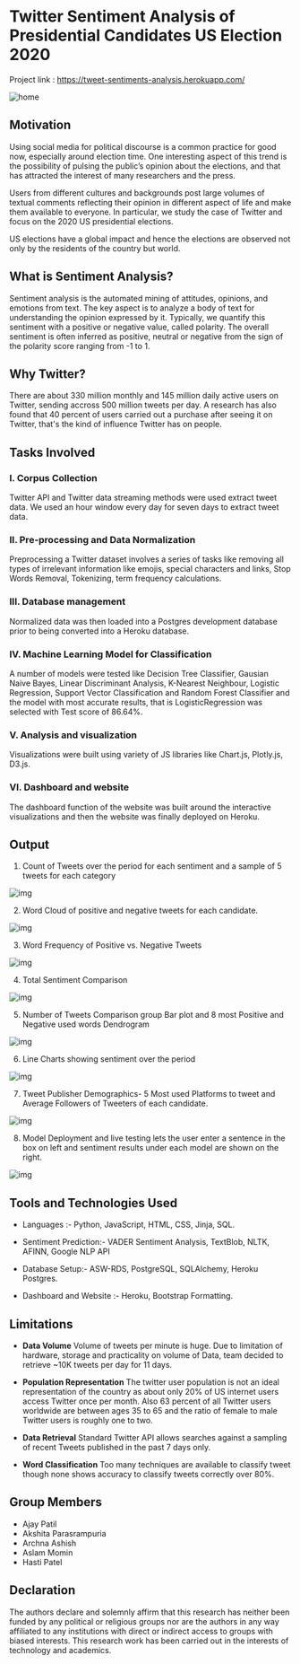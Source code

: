 # Twitter Sentiment Analysis of Presidential Candidates US Election 2020
Project link : https://tweet-sentiments-analysis.herokuapp.com/

![home](static/Images/home.png)

## Motivation
Using social media for political discourse is a common practice for good now, especially around election time. One interesting aspect of this trend is the possibility of pulsing the public’s opinion about the elections, and that has attracted the interest of many researchers and the press. 

Users from different cultures and backgrounds post large volumes of textual comments reflecting their opinion in different aspect of life and make them available to everyone. In particular, we study the case of Twitter and focus on the 2020 US presidential elections.

US elections have a global impact and hence the elections are observed not only by the residents of the country but world.

## What is Sentiment Analysis?
Sentiment analysis is the automated mining of attitudes, opinions, and emotions from text.
The key aspect is to analyze a body of text for understanding the opinion expressed by it. Typically, we quantify this sentiment with a positive or negative value, called polarity.
The overall sentiment is often inferred as positive, neutral or negative from the sign of the polarity score ranging from -1 to 1.

## Why Twitter?
There are about 330 million monthly and 145 million daily active users on Twitter, sending accross 500 million tweets per day. A research has also found that 40 percent of users carried out a purchase after seeing it on Twitter, that's the kind of influence Twitter has on people.

## Tasks Involved
### I. Corpus Collection
Twitter API and Twitter data streaming methods were used extract tweet data. We used an hour window every day for seven days to extract tweet data.

### II. Pre-processing and Data Normalization
Preprocessing a Twitter dataset involves a series of tasks like removing all types of irrelevant information like emojis, special characters and links, Stop Words Removal, Tokenizing, term frequency calculations.

### III. Database management
Normalized data was then loaded into a Postgres development database prior to being converted into a Heroku database.

### IV. Machine Learning Model for Classification
A number of models were tested like Decision Tree Classifier, Gausian Naive Bayes, Linear Discriminant Analysis, K-Nearest Neighbour, Logistic Regression, Support Vector Classification and Random Forest Classifier and the model with most accurate results, that is LogisticRegression was selected with Test score of 86.64%. 

### V. Analysis and visualization
Visualizations were built using variety of JS libraries like Chart.js, Plotly.js, D3.js.

### VI. Dashboard and website
The dashboard function of the website was built around the interactive visualizations and then the website was finally deployed on Heroku.

## Output

1. Count of Tweets over the period for each sentiment and a sample of 5 tweets for each category

![img](static/Images/2.png)

2. Word Cloud of positive and negative tweets for each candidate.

![img](static/Images/3.png)

3. Word Frequency of Positive vs. Negative Tweets

 ![img](static/Images/4.png)

4. Total Sentiment Comparison

![img](static/Images/5.png)
 
5. Number of Tweets Comparison group Bar plot and 8 most Positive and Negative used words Dendrogram 

![img](static/Images/6.png)

6. Line Charts showing sentiment over the period

![img](static/Images/7.png)

7. Tweet Publisher Demographics- 5 Most used Platforms to tweet and Average Followers of Tweeters of each candidate.

![img](static/Images/8.png)

8. Model Deployment and live testing lets the user enter a sentence in the box on left and sentiment results under each model are shown on the right.

![img](static/Images/9.png)

## Tools and Technologies Used
* Languages :- Python, JavaScript, HTML, CSS, Jinja, SQL.

* Sentiment Prediction:- VADER Sentiment Analysis, TextBlob, NLTK, AFINN, Google NLP API

* Database Setup:- ASW-RDS, PostgreSQL, SQLAlchemy, Heroku Postgres.

* Dashboard and Website :- Heroku, Bootstrap Formatting.

## Limitations
* **Data Volume**
Volume of tweets per minute is huge. Due to limitation of hardware, storage and practicality on volume of Data, team decided to retrieve ~10K tweets per day for 11 days.

* **Population Representation** The twitter user population is not an ideal representation of the country as about only 20% of US internet users access Twitter once per month. Also 63 percent of all Twitter users worldwide are between ages 35 to 65 and the ratio of female to male Twitter users is roughly one to two.

* **Data Retrieval** Standard Twitter API allows searches against a sampling of recent Tweets published in the past 7 days only.

* **Word Classification**
Too many techniques are available to classify tweet though none shows accuracy to classify tweets correctly over 80%.

## Group Members
* Ajay Patil
* Akshita Parasrampuria
* Archna Ashish
* Aslam Momin
* Hasti Patel

## Declaration
The authors declare and solemnly affirm that this research has neither been funded by any political or religious groups nor are the authors in any way affiliated to any institutions with direct or indirect access to groups with biased interests. This research work has been carried out in the interests of technology and academics.